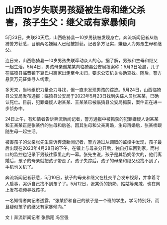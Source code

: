 # 山西10岁失联男孩疑被生母和继父杀害，孩子生父：继父或有家暴倾向

5月23日，失联20天后，山西临猗县一10岁男孩被发现身亡。奔流新闻记者从临猗警方获悉，目前两名嫌疑人已经被抓获。记者多方证实，嫌疑人为男孩生母和继父。

连日来，山西临猗县一10岁男孩失联牵动众人的心。据了解，男孩和生母和继父一起生活，5月4日，男孩母亲谢某某向临猗县公安局报案称：5月3日凌晨，儿子在临猗县临晋镇下豆氏村离家出走至今未归，要求公安机关协助查找。随后，警方悬赏万元征集寻人线索。

多天来，当地组织力量全力寻找，但一直未发现男孩的踪迹。5月24日，山西临猗县公安局发布通报：临猗县公安局于2023年5月23日找到失踪人员张某某，已确认死亡。目前，犯罪嫌疑人谢某某、王某某已被临猗县公安局抓获，案件正在进一步侦办中。

24日上午，有知情者告诉奔流新闻记者，警方通报中被抓获的犯罪嫌疑人谢某某和王某某正是张某侨的生母和后爸。因其生母和父亲离婚，生母再婚后，张某桥跟随生母一起生活。

被害孩子的父亲张先生告诉奔流新闻记者，警方通过从调取的监控中发现，孩子最后出现在2023年4月28日的下午，在镇上与母亲分开后，独自打车回到家，而村口的监控也记录下男孩往家里走的一幕。张先生说，孩子是其奶奶带大的，他们离婚后，孩子的母亲就把孩子带走了。孩子失踪后，孩子的母亲和继父也找不到了，手机也关机了。

奔流新闻记者获悉，5月10日，孩子的母亲和继父在社交平台发布视频，并拿着寻人启事，哭诉自己找不到孩子了。5月12日，张某侨的奶奶、姑姑等亲戚，也在网上发布视频寻找孩子。

一名知情者向记者透露，“张某侨和自己的孩子是一个班的学生，学习特别好，而且疑似孩子的继父有家暴倾向。”

文丨奔流新闻记者 张鹏翔 冯宝强

